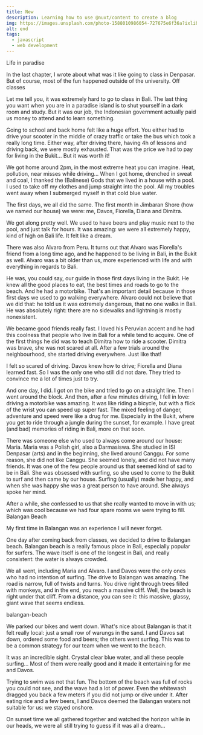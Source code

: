 ```yaml
---
title: New
description: Learning how to use @nuxt/content to create a blog
img: https://images.unsplash.com/photo-1588010986054-727675e6f36a?ixlib=rb-1.2.1&ixid=eyJhcHBfaWQiOjEyMDd9&auto=format&fit=crop&w=800&q=60
alt: end
tags: 
  - javascript
  - web development
---
```

Life in paradise

In the last chapter, I wrote about what was it like going to class in Denpasar. But of course, most of the fun happened outside of the university.
Off classes

<image-md src="balangan-beach.jpg" alt="test"><image-md/> 

Let me tell you, it was extremely hard to go to class in Bali. The last thing you want when you are in a paradise island is to shut yourself in a dark room and study. But it was our job, the Indonesian government actually paid us money to attend and to learn something.

Going to school and back home felt like a huge effort. You either had to drive your scooter in the middle of crazy traffic or take the bus which took a really long time. Either way, after driving there, having 4h of lessons and driving back, we were mostly exhausted. That was the price we had to pay for living in the Bukit... But it was worth it!

We got home around 2pm, in the most extreme heat you can imagine. Heat, pollution, near misses while driving... When I got home, drenched in sweat and coal, I thanked the (Balinese) Gods that we lived in a house with a pool. I used to take off my clothes and jump straight into the pool. All my troubles went away when I submerged myself in that cold blue water.

The first days, we all did the same. The first month in Jimbaran Shore (how we named our house) we were: me, Davos, Fiorella, Diana and Dimitra.

We got along pretty well. We used to have beers and play music next to the pool, and just talk for hours. It was amazing: we were all extremely happy, kind of high on Bali life. It felt like a dream.

There was also Alvaro from Peru. It turns out that Alvaro was Fiorella's friend from a long time ago, and he happened to be living in Bali, in the Bukit as well. Alvaro was a bit older than us, more experienced with life and with everything in regards to Bali.

He was, you could say, our guide in those first days living in the Bukit. He knew all the good places to eat, the best times and roads to go to the beach. And he had a motorbike. That's an important detail because in those first days we used to go walking everywhere. Alvaro could not believe that we did that: he told us it was extremely dangerous, that no one walks in Bali. He was absolutely right: there are no sidewalks and lightning is mostly nonexistent.

We became good friends really fast. I loved his Peruvian accent and he had this coolness that people who live in Bali for a while tend to acquire. One of the first things he did was to teach Dimitra how to ride a scooter. Dimitra was brave, she was not scared at all. After a few trials around the neighbourhood, she started driving everywhere. Just like that!

I felt so scared of driving. Davos knew how to drive; Fiorella and Diana learned fast. So I was the only one who still did not dare. They tried to convince me a lot of times just to try.

And one day, I did. I got on the bike and tried to go on a straight line. Then I went around the block. And then, after a few minutes driving, I fell in love: driving a motorbike was amazing. It was like riding a bicycle, but with a flick of the wrist you can speed up super fast. The mixed feeling of danger, adventure and speed were like a drug for me. Especially in the Bukit, where you get to ride through a jungle during the sunset, for example. I have great (and bad) memories of riding in Bali, more on that soon.

There was someone else who used to always come around our house: Maria. Maria was a Polish girl, also a Darmasiswa. She studied in ISI Denpasar (arts) and in the beginning, she lived around Canggu. For some reason, she did not like Canggu. She seemed lonely, and did not have many friends. It was one of the few people around us that seemed kind of sad to be in Bali. She was obsessed with surfing, so she used to come to the Bukit to surf and then came by our house. Surfing (usually) made her happy, and when she was happy she was a great person to have around. She always spoke her mind.

After a while, she confessed to us that she really wanted to move in with us; which was cool because we had four spare rooms we were trying to fill.
Balangan Beach

My first time in Balangan was an experience I will never forget.

One day after coming back from classes, we decided to drive to Balangan beach. Balangan beach is a really famous place in Bali, especially popular for surfers. The wave itself is one of the longest in Bali, and really consistent: the water is always crowded.

We all went, including Maria and Alvaro. I and Davos were the only ones who had no intention of surfing. The drive to Balangan was amazing. The road is narrow, full of twists and turns. You drive right through trees filled with monkeys, and in the end, you reach a massive cliff. Well, the beach is right under that cliff. From a distance, you can see it: this massive, glassy, giant wave that seems endless.

balangan-beach

We parked our bikes and went down. What's nice about Balangan is that it felt really local: just a small row of warungs in the sand. I and Davos sat down, ordered some food and beers; the others went surfing. This was to be a common strategy for our team when we went to the beach.

It was an incredible sight. Crystal clear blue water, and all these people surfing... Most of them were really good and it made it entertaining for me and Davos.

Trying to swim was not that fun. The bottom of the beach was full of rocks you could not see, and the wave had a lot of power. Even the whitewash dragged you back a few meters if you did not jump or dive under it. After eating rice and a few beers, I and Davos deemed the Balangan waters not suitable for us: we stayed onshore.

On sunset time we all gathered together and watched the horizon while in our heads, we were all still trying to guess if it was all a dream...
